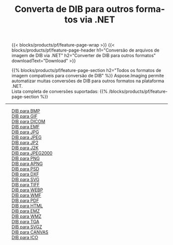﻿---
title: Converta de DIB para outros formatos via .NET 
weight: 3920
url: /pt/net/conversion/from/dib 
lang: pt
langdirlevel: 2
locales: zh-hans,ja,it,ru,de,es,fr,nl,id,lt,pl,pt,vi,tr,ko,zh-hant,ar,hi,th,sv,cs,uk,he
description: Usando Aspose.Imaging você pode facilmente converter de DIB para outros formatos
---

{{< blocks/products/pf/feature-page-wrap >}}
{{< blocks/products/pf/feature-page-header h1="Conversão de arquivos de imagem de DIB via .NET" h2="Converter de DIB para outros formatos" downloadText="Download" >}}


{{% blocks/products/pf/feature-page-section  h2="Todos os formatos de imagem compatíveis para conversão de DIB" %}}
Aspose.Imaging permite automatizar muitas conversões de DIB para outros formatos na plataforma .NET.
<br/>
Lista completa de conversões suportadas:
{{% /blocks/products/pf/feature-page-section %}}
<div class="container-fluid productfamilypage bg-gray">
    <div class="convertypes bg-gray agp-content section">
        <div class="container">
		<hr style="margin-left:-20px;"/>
		<div class="row other-converters">
		    <div class='col-md-2 other-converter remove-lp remove-rp'><a href="/imaging/pt/net/conversion/dib-to-bmp" >DIB para BMP</a></div><div class='col-md-2 other-converter remove-lp remove-rp'><a href="/imaging/pt/net/conversion/dib-to-gif" >DIB para GIF</a></div><div class='col-md-2 other-converter remove-lp remove-rp'><a href="/imaging/pt/net/conversion/dib-to-dicom" >DIB para DICOM</a></div><div class='col-md-2 other-converter remove-lp remove-rp'><a href="/imaging/pt/net/conversion/dib-to-emf" >DIB para EMF</a></div><div class='col-md-2 other-converter remove-lp remove-rp'><a href="/imaging/pt/net/conversion/dib-to-jpg" >DIB para JPG</a></div><div class='col-md-2 other-converter remove-lp remove-rp'><a href="/imaging/pt/net/conversion/dib-to-jpeg" >DIB para JPEG</a></div><div class='col-md-2 other-converter remove-lp remove-rp'><a href="/imaging/pt/net/conversion/dib-to-jp2" >DIB para JP2</a></div><div class='col-md-2 other-converter remove-lp remove-rp'><a href="/imaging/pt/net/conversion/dib-to-j2k" >DIB para J2K</a></div><div class='col-md-2 other-converter remove-lp remove-rp'><a href="/imaging/pt/net/conversion/dib-to-jpeg2000" >DIB para JPEG2000</a></div><div class='col-md-2 other-converter remove-lp remove-rp'><a href="/imaging/pt/net/conversion/dib-to-png" >DIB para PNG</a></div><div class='col-md-2 other-converter remove-lp remove-rp'><a href="/imaging/pt/net/conversion/dib-to-apng" >DIB para APNG</a></div><div class='col-md-2 other-converter remove-lp remove-rp'><a href="/imaging/pt/net/conversion/dib-to-psd" >DIB para PSD</a></div><div class='col-md-2 other-converter remove-lp remove-rp'><a href="/imaging/pt/net/conversion/dib-to-dxf" >DIB para DXF</a></div><div class='col-md-2 other-converter remove-lp remove-rp'><a href="/imaging/pt/net/conversion/dib-to-svg" >DIB para SVG</a></div><div class='col-md-2 other-converter remove-lp remove-rp'><a href="/imaging/pt/net/conversion/dib-to-tiff" >DIB para TIFF</a></div><div class='col-md-2 other-converter remove-lp remove-rp'><a href="/imaging/pt/net/conversion/dib-to-webp" >DIB para WEBP</a></div><div class='col-md-2 other-converter remove-lp remove-rp'><a href="/imaging/pt/net/conversion/dib-to-wmf" >DIB para WMF</a></div><div class='col-md-2 other-converter remove-lp remove-rp'><a href="/imaging/pt/net/conversion/dib-to-pdf" >DIB para PDF</a></div><div class='col-md-2 other-converter remove-lp remove-rp'><a href="/imaging/pt/net/conversion/dib-to-html" >DIB para HTML</a></div><div class='col-md-2 other-converter remove-lp remove-rp'><a href="/imaging/pt/net/conversion/dib-to-emz" >DIB para EMZ</a></div><div class='col-md-2 other-converter remove-lp remove-rp'><a href="/imaging/pt/net/conversion/dib-to-wmz" >DIB para WMZ</a></div><div class='col-md-2 other-converter remove-lp remove-rp'><a href="/imaging/pt/net/conversion/dib-to-tga" >DIB para TGA</a></div><div class='col-md-2 other-converter remove-lp remove-rp'><a href="/imaging/pt/net/conversion/dib-to-svgz" >DIB para SVGZ</a></div><div class='col-md-2 other-converter remove-lp remove-rp'><a href="/imaging/pt/net/conversion/dib-to-canvas" >DIB para CANVAS</a></div><div class='col-md-2 other-converter remove-lp remove-rp'><a href="/imaging/pt/net/conversion/dib-to-ico" >DIB para ICO</a></div>
                </div>
        </div>
    </div>
</div>
<br/>

